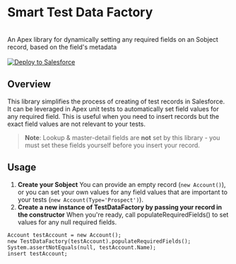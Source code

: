 # Smart Test Data Factory
<br />
An Apex library for dynamically setting any required fields on an Sobject record, based on the field's metadata
<br />
<br />
<a href="https://githubsfdeploy.herokuapp.com" target="_blank">
     <img alt="Deploy to Salesforce" src="https://raw.githubusercontent.com/afawcett/githubsfdeploy/master/deploy.png">
</a>

## Overview
This library simplifies the process of creating of test records in Salesforce. It can be leveraged in Apex unit tests to automatically set field values for any required field. This is useful when you need to insert records but the exact field values are not relevant to your tests.

> **Note**: Lookup & master-detail fields are **not** set by this library - you must set these fields yourself before you insert your record.

## Usage
1. **Create your Sobject** You can provide an empty record (`new Account()`), or you can set your own values for any field values that are important to your tests (`new Account(Type='Prospect')`).
2. **Create a new instance of TestDataFactory by passing your record in the constructor** When you're ready, call populateRequiredFields() to set values for any null required fields.

```
Account testAccount = new Account();
new TestDataFactory(testAccount).populateRequiredFields();
System.assertNotEquals(null, testAccount.Name);
insert testAccount;
```